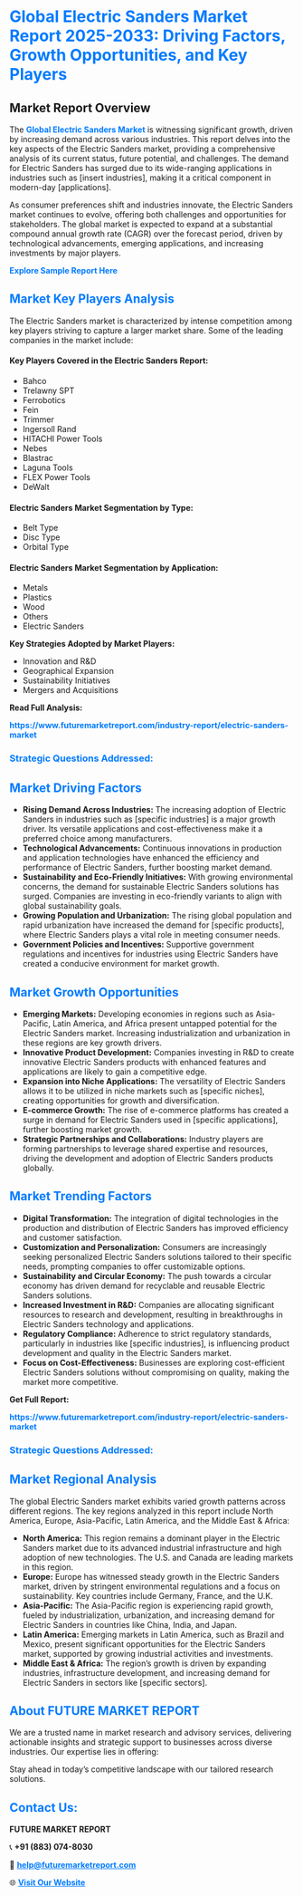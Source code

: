 <h1 style="color: #007BFF;">Global Electric Sanders Market Report 2025-2033: Driving Factors, Growth Opportunities, and Key Players</h1>

<section id="overview">
<h2>Market Report Overview</h2>
<p>The <a href="https://www.futuremarketreport.com/industry-report/electric-sanders-market" style="color: #007BFF; text-decoration: none;"><strong>Global Electric Sanders Market</strong></a> is witnessing significant growth, driven by increasing demand across various industries. This report delves into the key aspects of the Electric Sanders market, providing a comprehensive analysis of its current status, future potential, and challenges. The demand for Electric Sanders has surged due to its wide-ranging applications in industries such as [insert industries], making it a critical component in modern-day [applications].</p>
<p>As consumer preferences shift and industries innovate, the Electric Sanders market continues to evolve, offering both challenges and opportunities for stakeholders. The global market is expected to expand at a substantial compound annual growth rate (CAGR) over the forecast period, driven by technological advancements, emerging applications, and increasing investments by major players.</p>
</section>

<section id="overview">
<p><a href="https://www.futuremarketreport.com/request-sample/reportId=128464" style="color: #007BFF; text-decoration: none;"><strong>Explore Sample Report Here</strong></a></p>
</section>

<section id="key-players">
<h2 style="color: #007BFF;">Market Key Players Analysis</h2>
<p>The Electric Sanders market is characterized by intense competition among key players striving to capture a larger market share. Some of the leading companies in the market include:</p>
<h4>Key Players Covered in the Electric Sanders Report:</h4>
<ul><li>Bahco</li><li>Trelawny SPT</li><li>Ferrobotics</li><li>Fein</li><li>Trimmer</li><li>Ingersoll Rand</li><li>HITACHI Power Tools</li><li>Nebes</li><li>Blastrac</li><li>Laguna Tools</li><li>FLEX Power Tools</li><li>DeWalt</li></ul>
<h4>Electric Sanders Market Segmentation by Type:</h4>
<ul><li>Belt Type</li><li>Disc Type</li><li>Orbital Type</li></ul>

<h4>Electric Sanders Market Segmentation by Application:</h4>
<ul><li>Metals</li><li>Plastics</li><li>Wood</li><li>Others</li><li>Electric Sanders</li></ul>
<p><strong>Key Strategies Adopted by Market Players:</strong></p>
<ul>
<li>Innovation and R&D</li>
<li>Geographical Expansion</li>
<li>Sustainability Initiatives</li>
<li>Mergers and Acquisitions</li>
</ul>
</section>

<section>
<p><strong>Read Full Analysis: </strong></p><a href="https://www.futuremarketreport.com/industry-report/electric-sanders-market" style="color: #007BFF; text-decoration: none;"><strong>https://www.futuremarketreport.com/industry-report/electric-sanders-market</strong></a>
<h3 style="color: #007BFF;">Strategic Questions Addressed:</h3>
</section>

<section id="driving-factors">
<h2 style="color: #007BFF;">Market Driving Factors</h2>
<ul>
<li><strong>Rising Demand Across Industries:</strong> The increasing adoption of Electric Sanders in industries such as [specific industries] is a major growth driver. Its versatile applications and cost-effectiveness make it a preferred choice among manufacturers.</li>
<li><strong>Technological Advancements:</strong> Continuous innovations in production and application technologies have enhanced the efficiency and performance of Electric Sanders, further boosting market demand.</li>
<li><strong>Sustainability and Eco-Friendly Initiatives:</strong> With growing environmental concerns, the demand for sustainable Electric Sanders solutions has surged. Companies are investing in eco-friendly variants to align with global sustainability goals.</li>
<li><strong>Growing Population and Urbanization:</strong> The rising global population and rapid urbanization have increased the demand for [specific products], where Electric Sanders plays a vital role in meeting consumer needs.</li>
<li><strong>Government Policies and Incentives:</strong> Supportive government regulations and incentives for industries using Electric Sanders have created a conducive environment for market growth.</li>
</ul>
</section>

<section id="growth-opportunities">
<h2 style="color: #007BFF;">Market Growth Opportunities</h2>
<ul>
<li><strong>Emerging Markets:</strong> Developing economies in regions such as Asia-Pacific, Latin America, and Africa present untapped potential for the Electric Sanders market. Increasing industrialization and urbanization in these regions are key growth drivers.</li>
<li><strong>Innovative Product Development:</strong> Companies investing in R&D to create innovative Electric Sanders products with enhanced features and applications are likely to gain a competitive edge.</li>
<li><strong>Expansion into Niche Applications:</strong> The versatility of Electric Sanders allows it to be utilized in niche markets such as [specific niches], creating opportunities for growth and diversification.</li>
<li><strong>E-commerce Growth:</strong> The rise of e-commerce platforms has created a surge in demand for Electric Sanders used in [specific applications], further boosting market growth.</li>
<li><strong>Strategic Partnerships and Collaborations:</strong> Industry players are forming partnerships to leverage shared expertise and resources, driving the development and adoption of Electric Sanders products globally.</li>
</ul>
</section>

<section id="trending-factors">
<h2 style="color: #007BFF;">Market Trending Factors</h2>
<ul>
<li><strong>Digital Transformation:</strong> The integration of digital technologies in the production and distribution of Electric Sanders has improved efficiency and customer satisfaction.</li>
<li><strong>Customization and Personalization:</strong> Consumers are increasingly seeking personalized Electric Sanders solutions tailored to their specific needs, prompting companies to offer customizable options.</li>
<li><strong>Sustainability and Circular Economy:</strong> The push towards a circular economy has driven demand for recyclable and reusable Electric Sanders solutions.</li>
<li><strong>Increased Investment in R&D:</strong> Companies are allocating significant resources to research and development, resulting in breakthroughs in Electric Sanders technology and applications.</li>
<li><strong>Regulatory Compliance:</strong> Adherence to strict regulatory standards, particularly in industries like [specific industries], is influencing product development and quality in the Electric Sanders market.</li>
<li><strong>Focus on Cost-Effectiveness:</strong> Businesses are exploring cost-efficient Electric Sanders solutions without compromising on quality, making the market more competitive.</li>
</ul>
</section>

<section>
<p><strong>Get Full Report: </strong></p><a href="https://www.futuremarketreport.com/industry-report/electric-sanders-market" style="color: #007BFF; text-decoration: none;"><strong>https://www.futuremarketreport.com/industry-report/electric-sanders-market</strong></a>
<h3 style="color: #007BFF;">Strategic Questions Addressed:</h3>
</section>


<section id="regional-analysis">
<h2 style="color: #007BFF;">Market Regional Analysis</h2>
<p>The global Electric Sanders market exhibits varied growth patterns across different regions. The key regions analyzed in this report include North America, Europe, Asia-Pacific, Latin America, and the Middle East & Africa:</p>
<ul>
<li><strong>North America:</strong> This region remains a dominant player in the Electric Sanders market due to its advanced industrial infrastructure and high adoption of new technologies. The U.S. and Canada are leading markets in this region.</li>
<li><strong>Europe:</strong> Europe has witnessed steady growth in the Electric Sanders market, driven by stringent environmental regulations and a focus on sustainability. Key countries include Germany, France, and the U.K.</li>
<li><strong>Asia-Pacific:</strong> The Asia-Pacific region is experiencing rapid growth, fueled by industrialization, urbanization, and increasing demand for Electric Sanders in countries like China, India, and Japan.</li>
<li><strong>Latin America:</strong> Emerging markets in Latin America, such as Brazil and Mexico, present significant opportunities for the Electric Sanders market, supported by growing industrial activities and investments.</li>
<li><strong>Middle East & Africa:</strong> The region’s growth is driven by expanding industries, infrastructure development, and increasing demand for Electric Sanders in sectors like [specific sectors].</li>
</ul>
</section>

<footer>
<h2 style="color: #007BFF;">About FUTURE MARKET REPORT</h2>
<p>We are a trusted name in market research and advisory services, delivering actionable insights and strategic support to businesses across diverse industries. Our expertise lies in offering:</p>

<p>Stay ahead in today’s competitive landscape with our tailored research solutions.</p>

<h2 style="color: #007BFF;">Contact Us:</h2>
<p><strong>FUTURE MARKET REPORT</strong></p>
<p>📞 <strong>+91 (883) 074-8030</strong></p>
<p>📧 <strong><a href="mailto:help@futuremarketreport.com" style="color: #007BFF;">help@futuremarketreport.com</a></strong></p>
<p>🌐 <strong><a href="https://www.futuremarketreport.com/" style="color: #007BFF;">Visit Our Website</a></strong></p>
</footer>